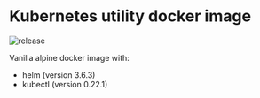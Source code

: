 # Kubernetes utility docker image

![release](https://github.com/nlnwa/k8s-util/actions/workflows/release.yml/badge.svg)

Vanilla alpine docker image with:
- helm (version 3.6.3)
- kubectl (version 0.22.1)
